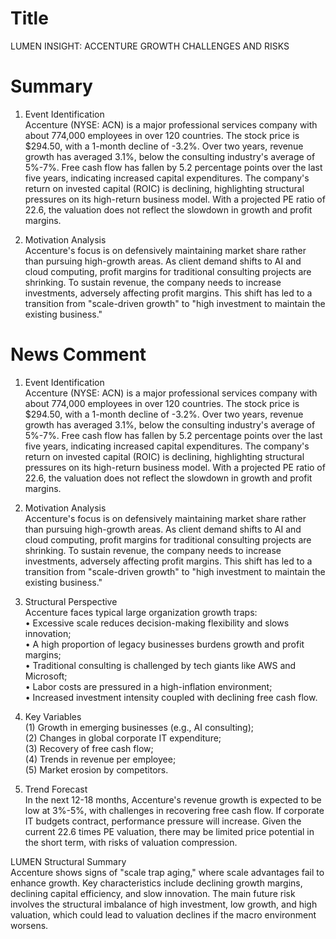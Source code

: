 # Title
LUMEN INSIGHT: ACCENTURE GROWTH CHALLENGES AND RISKS

# Summary
1. Event Identification  
Accenture (NYSE: ACN) is a major professional services company with about 774,000 employees in over 120 countries. The stock price is $294.50, with a 1-month decline of -3.2%. Over two years, revenue growth has averaged 3.1%, below the consulting industry's average of 5%-7%. Free cash flow has fallen by 5.2 percentage points over the last five years, indicating increased capital expenditures. The company's return on invested capital (ROIC) is declining, highlighting structural pressures on its high-return business model. With a projected PE ratio of 22.6, the valuation does not reflect the slowdown in growth and profit margins.

2. Motivation Analysis  
Accenture's focus is on defensively maintaining market share rather than pursuing high-growth areas. As client demand shifts to AI and cloud computing, profit margins for traditional consulting projects are shrinking. To sustain revenue, the company needs to increase investments, adversely affecting profit margins. This shift has led to a transition from "scale-driven growth" to "high investment to maintain the existing business."

# News Comment
1. Event Identification  
Accenture (NYSE: ACN) is a major professional services company with about 774,000 employees in over 120 countries. The stock price is $294.50, with a 1-month decline of -3.2%. Over two years, revenue growth has averaged 3.1%, below the consulting industry's average of 5%-7%. Free cash flow has fallen by 5.2 percentage points over the last five years, indicating increased capital expenditures. The company's return on invested capital (ROIC) is declining, highlighting structural pressures on its high-return business model. With a projected PE ratio of 22.6, the valuation does not reflect the slowdown in growth and profit margins.

2. Motivation Analysis  
Accenture's focus is on defensively maintaining market share rather than pursuing high-growth areas. As client demand shifts to AI and cloud computing, profit margins for traditional consulting projects are shrinking. To sustain revenue, the company needs to increase investments, adversely affecting profit margins. This shift has led to a transition from "scale-driven growth" to "high investment to maintain the existing business."

3. Structural Perspective  
Accenture faces typical large organization growth traps:  
• Excessive scale reduces decision-making flexibility and slows innovation;  
• A high proportion of legacy businesses burdens growth and profit margins;  
• Traditional consulting is challenged by tech giants like AWS and Microsoft;  
• Labor costs are pressured in a high-inflation environment;  
• Increased investment intensity coupled with declining free cash flow.

4. Key Variables  
(1) Growth in emerging businesses (e.g., AI consulting);  
(2) Changes in global corporate IT expenditure;  
(3) Recovery of free cash flow;  
(4) Trends in revenue per employee;  
(5) Market erosion by competitors.

5. Trend Forecast  
In the next 12-18 months, Accenture's revenue growth is expected to be low at 3%-5%, with challenges in recovering free cash flow. If corporate IT budgets contract, performance pressure will increase. Given the current 22.6 times PE valuation, there may be limited price potential in the short term, with risks of valuation compression.

LUMEN Structural Summary  
Accenture shows signs of "scale trap aging," where scale advantages fail to enhance growth. Key characteristics include declining growth margins, declining capital efficiency, and slow innovation. The main future risk involves the structural imbalance of high investment, low growth, and high valuation, which could lead to valuation declines if the macro environment worsens.
